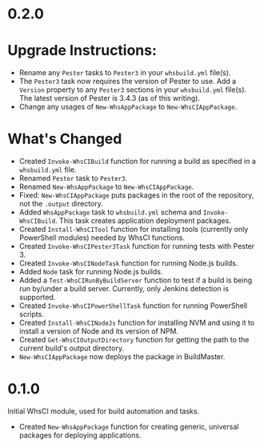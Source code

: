 # 0.2.0

# Upgrade Instructions:

 * Rename any `Pester` tasks to `Pester3` in your `whsbuild.yml` file(s).
 * The `Pester3` task now requires the version of Pester to use. Add a `Version` property to any `Pester3` sections in your `whsbuild.yml` file(s). The latest version of Pester is 3.4.3 (as of this writing).
 * Change any usages of `New-WhsAppPackage` to `New-WhsCIAppPackage`.

# What's Changed

 * Created `Invoke-WhsCIBuild` function for running a build as specified in a `whsbuild.yml` file.
 * Renamed `Pester` task to `Pester3`.
 * Renamed `New-WhsAppPackage` to `New-WhsCIAppPackage`.
 * Fixed: `New-WhsCIAppPackage` puts packages in the root of the repository, not the `.output` directory.
 * Added `WhsAppPackage` task to `whsbuild.yml` schema and `Invoke-WhsCIBuild`. This task creates application deployment packages.
 * Created `Install-WhsCITool` function for installing tools (currently only PowerShell modules) needed by WhsCI functions.
 * Created `Invoke-WhsCIPester3Task` function for running tests with Pester 3.
 * Created `Invoke-WhsCINodeTask` function for running Node.js builds.
 * Added `Node` task for running Node.js builds.
 * Added a `Test-WhsCIRunByBuildServer` function to test if a build is being run by/under a build server. Currently, only Jenkins detection is supported.
 * Created `Invoke-WhsCIPowerShellTask` function for running PowerShell scripts.
 * Created `Install-WhsCINodeJs` function for installing NVM and using it to install a version of Node and its version of NPM.
 * Created `Get-WhsCIOutputDirectory` function for getting the path to the current build's output directory.
 * `New-WhsCIAppPackage` now deploys the package in BuildMaster.


# 0.1.0

Initial WhsCI module, used for build automation and tasks.

 * Created `New-WhsAppPackage` function for creating generic, universal packages for deploying applications.
